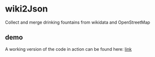 # wiki2Json
Collect and merge drinking fountains from wikidata and OpenStreetMap

## demo
A working version of the code in action can be found here: [link](open2json/demo)
